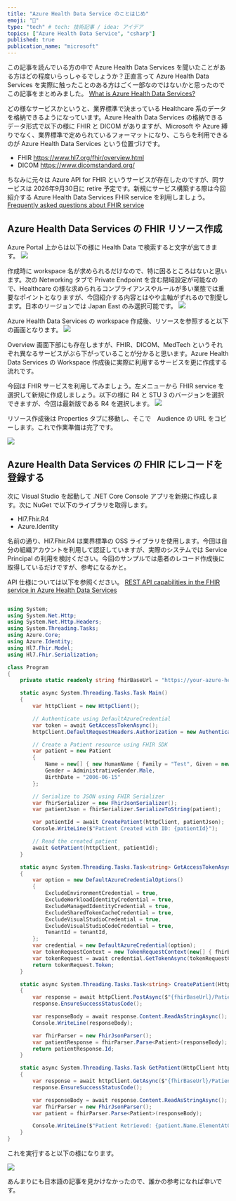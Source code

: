 ```yaml
---
title: "Azure Health Data Service のことはじめ"
emoji: "🦔"
type: "tech" # tech: 技術記事 / idea: アイデア
topics: ["Azure Health Data Service", "csharp"]
published: true
publication_name: "microsoft"
---
```


この記事を読んでいる方の中で Azure Health Data Services を聞いたことがある方はどの程度いらっしゃるでしょうか？正直言って Azure Health Data Services を実際に触ったことのある方はごく一部なのではないかと思ったのでこの記事をまとめみました。
[What is Azure Health Data Services?](https://learn.microsoft.com/en-us/azure/healthcare-apis/healthcare-apis-overview)

どの様なサービスかというと、業界標準で決まっている Healthcare 系のデータを格納できるようになっています。Azure Health Data Services の格納できるデータ形式で以下の様に FHIR と DICOM がありますが、Microsoft や Azure 縛りでなく、業界標準で定められているフォーマットになり、こちらを利用できるのが Azure Health Data Services という位置づけです。
- FHIR https://www.hl7.org/fhir/overview.html
- DICOM https://www.dicomstandard.org/

ちなみに元々は Azure API for FHIR というサービスが存在したのですが、同サービスは 2026年9月30日に retire 予定です。新規にサービス構築する際は今回紹介する Azure Health Data Services FHIR service を利用しましょう。
[Frequently asked questions about FHIR service](https://learn.microsoft.com/en-us/azure/healthcare-apis/fhir/fhir-faq)

## Azure Health Data Services の FHIR リソース作成

Azure Portal 上からは以下の様に Health Data で検索すると文字が出てきます。 
![](/images/azure-health-data-services-01/image01.png) 

作成時に workspace 名が求められるだけなので、特に困るところはないと思います。次の Networking タブで Private Endpoint を含む閉域設定が可能なので、Healthcare の様な求められるコンプライアンスやルールが多い業態では重要なポイントとなりますが、今回紹介する内容とはやや主軸がずれるので割愛します。日本のリージョンでは Japan East のみ選択可能です。
![](/images/azure-health-data-services-01/image02.png) 

Azure Health Data Services の workspace 作成後、リソースを参照すると以下の画面となります。
![](/images/azure-health-data-services-01/image03.png) 

Overview 画面下部にも存在しますが、FHIR、DICOM、MedTech というそれぞれ異なるサービスがぶら下がっていることが分かると思います。Azure Health Data Services の Workspace 作成後に実際に利用するサービスを更に作成する流れです。

今回は FHIR サービスを利用してみましょう。左メニューから FHIR service を選択して新規に作成しましょう。以下の様に R4 と STU 3 のバージョンを選択できますが、今回は最新版である R4 を選択します。
![](/images/azure-health-data-services-01/image04.png) 

リソース作成後は Properties タブに移動し、そこで　Audience の URL をコピーします。これで作業準備は完了です。

![](/images/azure-health-data-services-01/image05.png) 


## Azure Health Data Services の FHIR にレコードを登録する

次に Visual Studio を起動して .NET Core Console アプリを新規に作成します。次に NuGet で以下のライブラリを取得します。
- Hl7.Fhir.R4
- Azure.Identity

名前の通り、Hl7.Fhir.R4 は業界標準の OSS ライブラリを使用します。今回は自分の組織アカウントを利用して認証していますが、実際のシステムでは Service Principal の利用を検討ください。今回のサンプルでは患者のレコード作成後に取得しているだけですが、参考になるかと。

API 仕様については以下を参照ください。
[REST API capabilities in the FHIR service in Azure Health Data Services](https://learn.microsoft.com/en-us/azure/healthcare-apis/fhir/rest-api-capabilities)


```csharp

using System;
using System.Net.Http;
using System.Net.Http.Headers;
using System.Threading.Tasks;
using Azure.Core;
using Azure.Identity;
using Hl7.Fhir.Model;
using Hl7.Fhir.Serialization;

class Program
{
    private static readonly string fhirBaseUrl = "https://your-azure-health-data-services-fhir-url.azurehealthcareapis.com";

    static async System.Threading.Tasks.Task Main()
    {
        var httpClient = new HttpClient();

        // Authenticate using DefaultAzureCredential
        var token = await GetAccessTokenAsync();
        httpClient.DefaultRequestHeaders.Authorization = new AuthenticationHeaderValue("Bearer", token);

        // Create a Patient resource using FHIR SDK
        var patient = new Patient
        {
            Name = new[] { new HumanName { Family = "Test", Given = new[] { "Taro" } } }.ToList(),
            Gender = AdministrativeGender.Male,
            BirthDate = "2006-06-15"
        };

        // Serialize to JSON using FHIR Serializer
        var fhirSerializer = new FhirJsonSerializer();
        var patientJson = fhirSerializer.SerializeToString(patient);

        var patientId = await CreatePatient(httpClient, patientJson);
        Console.WriteLine($"Patient Created with ID: {patientId}");

        // Read the created patient
        await GetPatient(httpClient, patientId);
    }

    static async System.Threading.Tasks.Task<string> GetAccessTokenAsync()
    {
        var option = new DefaultAzureCredentialOptions()
        {
            ExcludeEnvironmentCredential = true,
            ExcludeWorkloadIdentityCredential = true,
            ExcludeManagedIdentityCredential = true,
            ExcludeSharedTokenCacheCredential = true,
            ExcludeVisualStudioCredential = true,
            ExcludeVisualStudioCodeCredential = true,
            TenantId = tenantId,
        };
        var credential = new DefaultAzureCredential(option);
        var tokenRequestContext = new TokenRequestContext(new[] { fhirBaseUrl + "/.default" });
        var tokenRequest = await credential.GetTokenAsync(tokenRequestContext);
        return tokenRequest.Token;
    }

    static async System.Threading.Tasks.Task<string> CreatePatient(HttpClient httpClient, string patientJson)
    {
        var response = await httpClient.PostAsync($"{fhirBaseUrl}/Patient", new StringContent(patientJson, System.Text.Encoding.UTF8, "application/fhir+json"));
        response.EnsureSuccessStatusCode();

        var responseBody = await response.Content.ReadAsStringAsync();
        Console.WriteLine(responseBody);

        var fhirParser = new FhirJsonParser();
        var patientResponse = fhirParser.Parse<Patient>(responseBody);
        return patientResponse.Id;
    }

    static async System.Threading.Tasks.Task GetPatient(HttpClient httpClient, string patientId)
    {
        var response = await httpClient.GetAsync($"{fhirBaseUrl}/Patient/{patientId}");
        response.EnsureSuccessStatusCode();

        var responseBody = await response.Content.ReadAsStringAsync();
        var fhirParser = new FhirJsonParser();
        var patient = fhirParser.Parse<Patient>(responseBody);

        Console.WriteLine($"Patient Retrieved: {patient.Name.ElementAtOrDefault(0).Given.FirstOrDefault()} {patient.Name.ElementAtOrDefault(0).Family}");
    }
}


```

これを実行すると以下の様になります。

![](/images/azure-health-data-services-01/image06.png) 

あんまりにも日本語の記事を見かけなかったので、誰かの参考になれば幸いです。
